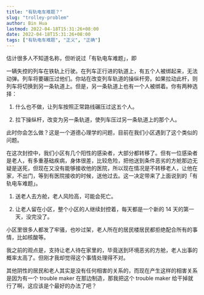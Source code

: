```yaml
---
title: "有轨电车难题？"
slug: "trolley-problem"
author: Bin Hua
lastmod: 2022-04-18T15:31:26+08:00
date: 2022-04-18T15:31:26+08:00
tags: ["有轨电车难题", "正义", "正确"]
---
```


估计很多人不知道名称，但听说过「有轨电车难题」，即

一辆失控的列车在铁轨上行驶。在列车正行进的轨道上，有五个人被绑起来，无法动弹。列车将要碾压过他们。你站在改变列车轨道的操纵杆旁。如果拉动此杆，则列车将切换到另一条轨道上。但是，另一条轨道上也有一个人被绑着。你有两种选择：

1. 什么也不做，让列车按照正常路线碾压过这五个人。 

2. 拉下操纵杆，改变为另一条轨道，使列车压过另一条轨道上的那个人。

此时你会怎么做？这是一个道德心理学的问题，目前在我们小区遇到了这个类似的问题。

在这次封控中，我们小区有几个阳性的感染者，大部分都转移了。但有一位感染者是老人，有多重基础疾病，身体很差，比较危险，把他送到条件恶劣的方舱那边无疑是送死，但现在又没有能够接收他的医院，所以现在情况是不转移老人，让他在家，不出门，等到有医院接收的时候，送他过去。这一决定带来了上面说到的「有轨电车难题」。

1. 送老人去方舱，老人风险高，可能会死亡。

2. 让老人留在小区，整个小区的人继续封控着，每天都是一个新的 14 天的第一天，没完没了。

小区里很多人都发了牢骚，也吵过架，老人所在的居民楼居民都拒绝配合所有的事情，比如核酸等。

我之前的观点是，支持让老人待在家里的，毕竟送到环境恶劣的方舱，老人出事的概率太高了。但刚才我却觉得这个事情处理得不对。

其他阴性的居民和老人其实是没有任何相害的关系的，而现在产生这样的相害关系是因为有一个 trouble maker 在那边制造，那我把这个 trouble maker 给干掉就行了啊，这应该是个最好的办法了吧？